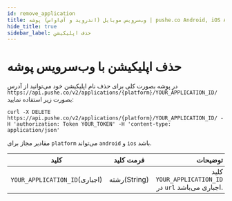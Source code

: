 ```yaml
---
id: remove_application
title: وب‌سرویس موبایل (اندروید و آی‌او‌اس) پوشه | pushe.co Android, iOS API
hide_title: true
sidebar_label: حذف اپلیکیشن
---
```


# حذف اپلیکیشن با وب‌سرویس پوشه


 در پوشه بصورت کلی برای حذف نام اپلیکیشن خود می‌توانید از آدرس
`https://api.pushe.co/v2/applications/{platform}/YOUR_APPLICATION_ID/`
بصورت زیر استفاده نمایید:

```
curl -X DELETE https://api.pushe.co/v2/applications/{platform}/YOUR_APPLICATION_ID/ -H 'authorization: Token YOUR_TOKEN' -H 'content-type: application/json'
```

مقادیر مجاز برای `platform` می‌تواند `android` و `ios` باشد.

|        کلید|     فرمت کلید|               توضیحات|
| ---------- |:------------:|---------------------:|
|`YOUR_APPLICATION_ID`(‌اجباری) | رشته(String) |   کلید `YOUR_APPLICATION_ID` در `url` اجباری می‌باشد.  |

